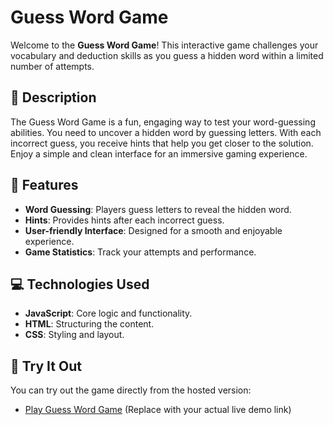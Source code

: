 # Guess Word Game

Welcome to the **Guess Word Game**! This interactive game challenges your vocabulary and deduction skills as you guess a hidden word within a limited number of attempts.

## 📜 Description

The Guess Word Game is a fun, engaging way to test your word-guessing abilities. You need to uncover a hidden word by guessing letters. With each incorrect guess, you receive hints that help you get closer to the solution. Enjoy a simple and clean interface for an immersive gaming experience.

## 🚀 Features

- **Word Guessing**: Players guess letters to reveal the hidden word.
- **Hints**: Provides hints after each incorrect guess.
- **User-friendly Interface**: Designed for a smooth and enjoyable experience.
- **Game Statistics**: Track your attempts and performance.

## 💻 Technologies Used

- **JavaScript**: Core logic and functionality.
- **HTML**: Structuring the content.
- **CSS**: Styling and layout.

## 🚀 Try It Out

You can try out the game directly from the hosted version:
- [Play Guess Word Game](https://guesswordgame1.netlify.app/) (Replace with your actual live demo link)


